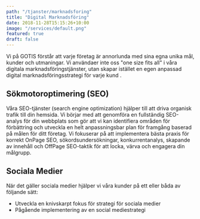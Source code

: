 ```yaml
---
path: "/tjanster/marknadsforing"
title: "Digital Marknadsföring"
date: 2018-11-28T15:15:26+10:00
image: "/services/default.png"
featured: true
draft: false
---
```


Vi på GOTIS förstår att varje företag är annorlunda med sina egna unika mål, kunder och utmaningar. Vi användaer inte oss "one size fits all" i våra digitala marknadsföringstjänster, utan skapar istället en egen anpassad digital marknadsföringsstrategi för varje kund .

## Sökmotoroptimering (SEO)

Våra SEO-tjänster (search engine optimization) hjälper till att driva organisk trafik till din hemsida. Vi börjar med att genomföra en fullständig SEO-analys för din webbplats som gör att vi kan identifiera områden för förbättring och utveckla en helt anpassningsbar plan för framgång baserad på målen för ditt företag. Vi fokuserar på att implementera bästa praxis för korrekt OnPage SEO, sökordsundersökningar, konkurrentanalys, skapande av innehåll och OffPage SEO-taktik för att locka, värva och engagera din målgrupp.

## Sociala Medier

När det gäller sociala medier hjälper vi våra kunder på ett eller båda av följande sätt:
 - Utveckla en knivskarpt fokus för strategi för sociala medier
 - Pågående implementering av en social mediestrategi



